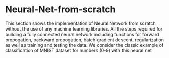 # Neural-Net-from-scratch

This section shows the implementation of Neural Network from scratch without the use of any machine learning libraries.
All the steps required for building a fully connected neural network including functions for forward propogation, backward propogation, batch gradient descent, regularization as well as training and testing the data.
We consider the classic example of classification of MNIST dataset for numbers (0-9) with this neural net
